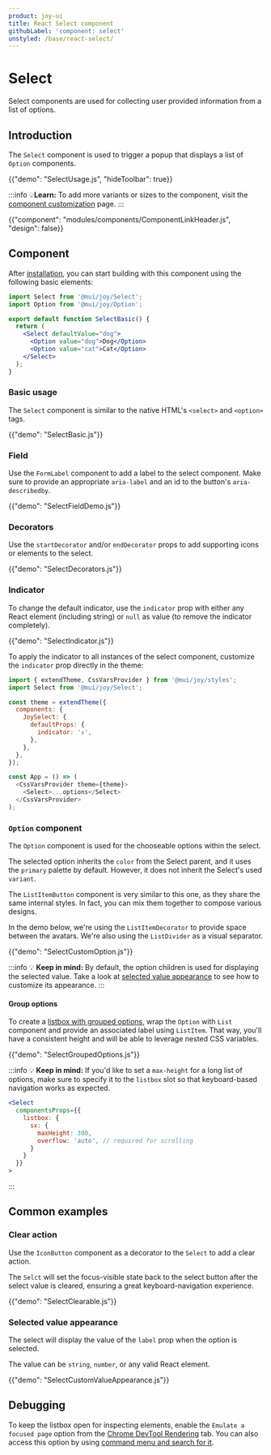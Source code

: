 ```yaml
---
product: joy-ui
title: React Select component
githubLabel: 'component: select'
unstyled: /base/react-select/
---
```


# Select

<p class="description">Select components are used for collecting user provided information from a list of options.</p>

## Introduction

The `Select` component is used to trigger a popup that displays a list of `Option` components.

{{"demo": "SelectUsage.js", "hideToolbar": true}}

:::info
💡**Learn:** To add more variants or sizes to the component, visit the [component customization](/joy-ui/customization/themed-components/#extend-sizes) page.
:::

{{"component": "modules/components/ComponentLinkHeader.js", "design": false}}

## Component

After [installation](/joy-ui/getting-started/installation/), you can start building with this component using the following basic elements:

```jsx
import Select from '@mui/joy/Select';
import Option from '@mui/joy/Option';

export default function SelectBasic() {
  return (
    <Select defaultValue="dog">
      <Option value="dog">Dog</Option>
      <Option value="cat">Cat</Option>
    </Select>
  );
}
```

### Basic usage

The `Select` component is similar to the native HTML's `<select>` and `<option>` tags.

{{"demo": "SelectBasic.js"}}

### Field

Use the `FormLabel` component to add a label to the select component.
Make sure to provide an appropriate `aria-label` and an id to the button's `aria-describedby`.

{{"demo": "SelectFieldDemo.js"}}

### Decorators

Use the `startDecorator` and/or `endDecorator` props to add supporting icons or elements to the select.

{{"demo": "SelectDecorators.js"}}

### Indicator

To change the default indicator, use the `indicator` prop with either any React element (including string) or `null` as value (to remove the indicator completely).

{{"demo": "SelectIndicator.js"}}

To apply the indicator to all instances of the select component, customize the `indicator` prop directly in the theme:

```js
import { extendTheme, CssVarsProvider } from '@mui/joy/styles';
import Select from '@mui/joy/Select';

const theme = extendTheme({
  components: {
    JoySelect: {
      defaultProps: {
        indicator: '↕',
      },
    },
  },
});

const App = () => (
  <CssVarsProvider theme={theme}>
    <Select>...options</Select>
  </CssVarsProvider>
);
```

### `Option` component

The `Option` component is used for the chooseable options within the select.

The selected option inherits the `color` from the Select parent, and it uses the `primary` palette by default.
However, it does not inherit the Select's used `variant`.

The `ListItemButton` component is very similar to this one, as they share the same internal styles.
In fact, you can mix them together to compose various designs.

In the demo below, we're using the `ListItemDecorator` to provide space between the avatars.
We're also using the `ListDivider` as a visual separator.

{{"demo": "SelectCustomOption.js"}}

:::info
💡 **Keep in mind:** By default, the option children is used for displaying the selected value.
Take a look at [selected value appearance](#selected-value-appearance) to see how to customize its appearance.
:::

#### Group options

To create a [listbox with grouped options](https://www.w3.org/WAI/ARIA/apg/example-index/listbox/listbox-grouped.html), wrap the `Option` with `List` component and provide an associated label using `ListItem`.
That way, you'll have a consistent height and will be able to leverage nested CSS variables.

{{"demo": "SelectGroupedOptions.js"}}

:::info
💡 **Keep in mind:** If you'd like to set a `max-height` for a long list of options, make sure to specify it to the `listbox` slot so that keyboard-based navigation works as expected.

```jsx
<Select
  componentsProps={{
    listbox: {
      sx: {
        maxHeight: 300,
        overflow: 'auto', // required for scrolling
      }
    }
  }}
>
```

:::

## Common examples

### Clear action

Use the `IconButton` component as a decorator to the `Select` to add a clear action.

The `Selct` will set the focus-visible state back to the select button after the select value is cleared, ensuring a great keyboard-navigation experience.

{{"demo": "SelectClearable.js"}}

### Selected value appearance

The select will display the value of the `label` prop when the option is selected.

The value can be `string`, `number`, or any valid React element.

{{"demo": "SelectCustomValueAppearance.js"}}

## Debugging

To keep the listbox open for inspecting elements, enable the `Emulate a focused page` option from the [Chrome DevTool Rendering](https://developer.chrome.com/docs/devtools/rendering/apply-effects/#emulate-a-focused-page) tab.
You can also access this option by using [command menu and search for it](https://developer.chrome.com/docs/devtools/command-menu/).
